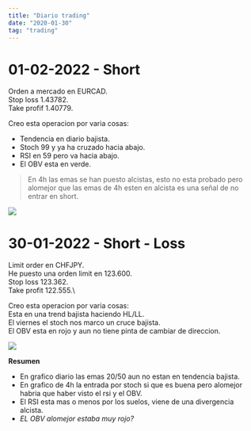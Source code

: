 ```yaml
---
title: "Diario trading"
date: "2020-01-30"
tag: "trading"
---
```


# 01-02-2022 - Short

Orden a mercado en EURCAD.\
Stop loss 1.43782.\
Take profif 1.40779.

Creo esta operacion por varia cosas:

- Tendencia en diario bajista.
- Stoch 99 y ya ha cruzado hacia abajo.
- RSI en 59 pero va hacia abajo.
- El OBV esta en verde.

> En 4h las emas se han puesto alcistas, esto no esta probado pero alomejor que las emas de 4h esten en alcista es una señal de no entrar en short.

![](../images/posts/e813e17a-9bad-43b0-ae31-256a82d53207.png)

# 30-01-2022 - Short - Loss

Limit order en CHFJPY.\
He puesto una orden limit en 123.600.\
Stop loss 123.362.\
Take profit 122.555.\

Creo esta operacion por varia cosas:\
Esta en una trend bajista haciendo HL/LL.\
El viernes el stoch nos marco un cruce bajista.\
El OBV esta en rojo y aun no tiene pinta de cambiar de direccion.

![](../images/posts/c957e8f7-b31d-43d8-b02b-3c4f6b1b9fb9.png)

**Resumen**

- En grafico diario las emas 20/50 aun no estan en tendencia bajista.
- En grafico de 4h la entrada por stoch si que es buena pero alomejor habria que haber visto el rsi y el OBV.
- El RSI esta mas o menos por los suelos, viene de una divergencia alcista.
- _EL OBV alomejor estaba muy rojo?_
